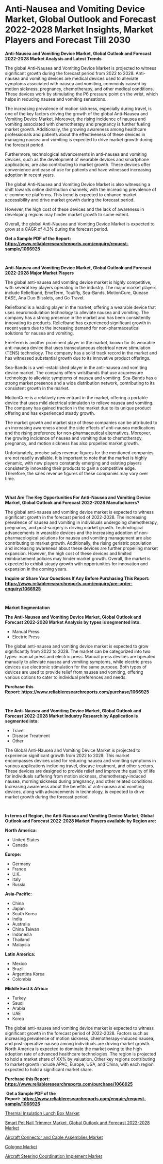 <p><h1>Anti-Nausea and Vomiting Device Market, Global Outlook and Forecast 2022-2028 Market Insights, Market Players and Forecast Till 2030</h1></p><p><strong>Anti-Nausea and Vomiting Device Market, Global Outlook and Forecast 2022-2028 Market Analysis and Latest Trends</strong></p>
<p><p>The global Anti-Nausea and Vomiting Device Market is projected to witness significant growth during the forecast period from 2022 to 2028. Anti-nausea and vomiting devices are medical devices used to alleviate symptoms associated with nausea and vomiting, commonly caused by motion sickness, pregnancy, chemotherapy, and other medical conditions. These devices work by stimulating the P6 pressure point on the wrist, which helps in reducing nausea and vomiting sensations.</p><p>The increasing prevalence of motion sickness, especially during travel, is one of the key factors driving the growth of the global Anti-Nausea and Vomiting Device Market. Moreover, the rising incidence of nausea and vomiting associated with chemotherapy and pregnancy is further fueling market growth. Additionally, the growing awareness among healthcare professionals and patients about the effectiveness of these devices in managing nausea and vomiting is expected to drive market growth during the forecast period.</p><p>Furthermore, technological advancements in anti-nausea and vomiting devices, such as the development of wearable devices and smartphone applications, are also contributing to market growth. These devices offer convenience and ease of use for patients and have witnessed increasing adoption in recent years.</p><p>The global Anti-Nausea and Vomiting Device Market is also witnessing a shift towards online distribution channels, with the increasing prevalence of e-commerce platforms. This trend is expected to enhance market accessibility and drive market growth during the forecast period.</p><p>However, the high cost of these devices and the lack of awareness in developing regions may hinder market growth to some extent.</p><p>Overall, the global Anti-Nausea and Vomiting Device Market is expected to grow at a CAGR of 4.3% during the forecast period.</p></p>
<p><strong>Get a Sample PDF of the Report:&nbsp; <a href="https://www.reliableresearchreports.com/enquiry/request-sample/1066925">https://www.reliableresearchreports.com/enquiry/request-sample/1066925</a></strong></p>
<p>&nbsp;</p>
<p><strong>Anti-Nausea and Vomiting Device Market, Global Outlook and Forecast 2022-2028 Major Market Players</strong></p>
<p><p>The global anti-nausea and vomiting device market is highly competitive, with several key players operating in the industry. The major market players include Reliefband, EmeTerm, Toulifly, Sea-Bands, MotionCure, Quease EASE, Ana Duo Blisslets, and Go Travel.</p><p>Reliefband is a leading player in the market, offering a wearable device that uses neuromodulation technology to alleviate nausea and vomiting. The company has a strong presence in the market and has been consistently innovating its products. Reliefband has experienced significant growth in recent years due to the increasing demand for non-pharmaceutical solutions for nausea and vomiting.</p><p>EmeTerm is another prominent player in the market, known for its wearable anti-nausea device that uses transcutaneous electrical nerve stimulation (TENS) technology. The company has a solid track record in the market and has witnessed substantial growth due to its innovative product offerings.</p><p>Sea-Bands is a well-established player in the anti-nausea and vomiting device market. The company offers wristbands that use acupressure technology to alleviate symptoms of nausea and vomiting. Sea-Bands has a strong market presence and a wide distribution network, contributing to its consistent growth in the market.</p><p>MotionCure is a relatively new entrant in the market, offering a portable device that uses mild electrical stimulation to relieve nausea and vomiting. The company has gained traction in the market due to its unique product offering and has experienced steady growth.</p><p>The market growth and market size of these companies can be attributed to an increasing awareness about the side effects of anti-nausea medications and the rising preference for non-pharmaceutical alternatives. Moreover, the growing incidence of nausea and vomiting due to chemotherapy, pregnancy, and motion sickness has also propelled market growth.</p><p>Unfortunately, precise sales revenue figures for the mentioned companies are not readily available. It is important to note that the market is highly dynamic, with new players constantly emerging and existing players consistently innovating their products to gain a competitive edge. Therefore, the sales revenue figures of these companies may vary over time.</p></p>
<p>&nbsp;</p>
<p><strong>What Are The Key Opportunities For Anti-Nausea and Vomiting Device Market, Global Outlook and Forecast 2022-2028 Manufacturers?</strong></p>
<p><p>The global anti-nausea and vomiting device market is expected to witness significant growth in the forecast period of 2022-2028. The increasing prevalence of nausea and vomiting in individuals undergoing chemotherapy, pregnancy, and post-surgery is driving market growth. Technological advancements in wearable devices and the increasing adoption of non-pharmacological solutions for nausea and vomiting management are also contributing to market growth. Additionally, the rising geriatric population and increasing awareness about these devices are further propelling market expansion. However, the high cost of these devices and limited reimbursement policies may hinder market growth. Overall, the market is expected to exhibit steady growth with opportunities for innovation and expansion in the coming years.</p></p>
<p><strong>Inquire or Share Your Questions If Any Before Purchasing This Report: <a href="https://www.reliableresearchreports.com/enquiry/pre-order-enquiry/1066925">https://www.reliableresearchreports.com/enquiry/pre-order-enquiry/1066925</a></strong></p>
<p>&nbsp;</p>
<p><strong>Market Segmentation</strong></p>
<p><strong>The Anti-Nausea and Vomiting Device Market, Global Outlook and Forecast 2022-2028 Market Analysis by types is segmented into:</strong></p>
<p><ul><li>Manual Press</li><li>Electric Press</li></ul></p>
<p><p>The global anti-nausea and vomiting device market is expected to grow significantly from 2022 to 2028. The market can be categorized into two types: manual press and electric press. Manual press devices are operated manually to alleviate nausea and vomiting symptoms, while electric press devices use electronic stimulation for the same purpose. Both types of devices are used to provide relief from nausea and vomiting, offering various options to cater to individual preferences and needs.</p></p>
<p><strong>Purchase this Report:&nbsp;<a href="https://www.reliableresearchreports.com/purchase/1066925">https://www.reliableresearchreports.com/purchase/1066925</a></strong></p>
<p>&nbsp;</p>
<p><strong>The Anti-Nausea and Vomiting Device Market, Global Outlook and Forecast 2022-2028 Market Industry Research by Application is segmented into:</strong></p>
<p><ul><li>Travel</li><li>Disease Treatment</li><li>Other</li></ul></p>
<p><p>The Global Anti-Nausea and Vomiting Device Market is projected to experience significant growth from 2022 to 2028. This market encompasses devices used for reducing nausea and vomiting symptoms in various applications including travel, disease treatment, and other sectors. These devices are designed to provide relief and improve the quality of life for individuals suffering from motion sickness, chemotherapy-induced nausea, morning sickness during pregnancy, and other related conditions. Increasing awareness about the benefits of anti-nausea and vomiting devices, along with advancements in technology, is expected to drive market growth during the forecast period.</p></p>
<p>&nbsp;</p>
<p><strong>In terms of Region, the Anti-Nausea and Vomiting Device Market, Global Outlook and Forecast 2022-2028 Market Players available by Region are:</strong></p>
<p>
    <p> <strong> North America: </strong>
        <ul>
            <li>United States</li>
            <li>Canada</li>
        </ul>
        </p> 
    <p> <strong> Europe: </strong>
        <ul>
            <li>Germany</li>
            <li>France</li>
            <li>U.K.</li>
            <li>Italy</li>
            <li>Russia</li>
        </ul>
        </p> 
    <p> <strong> Asia-Pacific: </strong>
        <ul>
            <li>China</li>
            <li>Japan</li>
            <li>South Korea</li>
            <li>India</li>
            <li>Australia</li>
            <li>China Taiwan</li>
            <li>Indonesia</li>
            <li>Thailand</li>
            <li>Malaysia</li>
        </ul>
        </p> 
    <p> <strong> Latin America: </strong>
        <ul>
            <li>Mexico</li>
            <li>Brazil</li>
            <li>Argentina Korea</li>
            <li>Colombia</li>
        </ul>
        </p> 
    <p> <strong> Middle East & Africa: </strong>
        <ul>
            <li>Turkey</li>
            <li>Saudi</li>
            <li>Arabia</li>
            <li>UAE</li>
            <li>Korea</li>
        </ul>
    </p>
    </p>
<p><p>The global anti-nausea and vomiting device market is expected to witness significant growth in the forecast period of 2022-2028. Factors such as increasing prevalence of motion sickness, chemotherapy-induced nausea, and post-operative nausea among individuals are driving market growth. North America is expected to dominate the market owing to the high adoption rate of advanced healthcare technologies. The region is projected to hold a market share of XX% by valuation. Other key regions contributing to market growth include APAC, Europe, USA, and China, with each region expected to hold a significant market share.</p></p>
<p><strong>Purchase this Report: <a href="https://www.reliableresearchreports.com/purchase/1066925">https://www.reliableresearchreports.com/purchase/1066925</a></strong></p>
<p>&nbsp;<strong>Get a Sample PDF of the Report:&nbsp;&nbsp;<a href="https://www.reliableresearchreports.com/enquiry/request-sample/1066925">https://www.reliableresearchreports.com/enquiry/request-sample/1066925</a></strong></p>
<p><strong></strong></p>
<p><p><a href="https://www.linkedin.com/pulse/thermal-insulation-lunch-box-market-research-report-provides-1bbfe/">Thermal Insulation Lunch Box Market</a></p><p><a href="https://github.com/RickHolmes3/Market-Research-Report-List-1/blob/main/smart-pet-nail-trimmer-market-global-outlook-and-forecast-2022-2028-market.md">Smart Pet Nail Trimmer Market, Global Outlook and Forecast 2022-2028 Market</a></p><p><a href="https://www.reportprime.com/aircraft-connector-and-cable-assemblies-r4627">Aircraft Connector and Cable Assemblies Market</a></p><p><a href="https://medium.com/@yvettelesch/cologne-market-size-growth-forecast-2023-2030-1b491b093ac7">Cologne Market</a></p><p><a href="https://www.reportprime.com/aircraft-steering-coordination-implement-r4626">Aircraft Steering Coordination Implement Market</a></p></p>